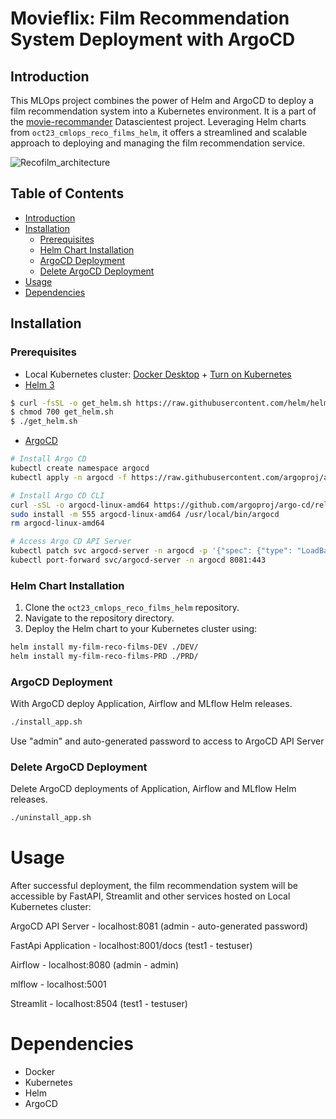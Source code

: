# Movieflix: Film Recommendation System Deployment with ArgoCD

## Introduction

This MLOps project combines the power of Helm and ArgoCD to deploy a film recommendation system into a Kubernetes environment. It is a part of the [movie-recommander](https://github.com/Chadiboulos/movie-recommander/tree/main) Datascientest project. Leveraging Helm charts from `oct23_cmlops_reco_films_helm`, it offers a streamlined and scalable approach to deploying and managing the film recommendation service. 

![Recofilm_architecture](https://github.com/Jbdu4493/oct23_cmlops_reco_films_helm/assets/88548265/7aa3d3db-ef1e-4786-a2bf-da8dd091731f)


## Table of Contents

- [Introduction](#introduction)
- [Installation](#installation)
  - [Prerequisites](#prerequisites)
  - [Helm Chart Installation](#helm-chart-installation)
  - [ArgoCD Deployment](#argocd-deployment)
  - [Delete ArgoCD Deployment](#delete-argocd-deployment)
- [Usage](#usage)
- [Dependencies](#dependencies)

## Installation

### Prerequisites

- Local Kubernetes cluster: [Docker Desktop](https://www.docker.com/products/docker-desktop/) + [Turn on Kubernetes](https://docs.docker.com/desktop/kubernetes/)
- [Helm 3](https://helm.sh/docs/intro/install/)
```sh
$ curl -fsSL -o get_helm.sh https://raw.githubusercontent.com/helm/helm/main/scripts/get-helm-3
$ chmod 700 get_helm.sh
$ ./get_helm.sh
```
- [ArgoCD](https://argo-cd.readthedocs.io/en/stable/getting_started/)

```sh
# Install Argo CD
kubectl create namespace argocd
kubectl apply -n argocd -f https://raw.githubusercontent.com/argoproj/argo-cd/stable/manifests/install.yaml

# Install Argo CD CLI
curl -sSL -o argocd-linux-amd64 https://github.com/argoproj/argo-cd/releases/latest/download/argocd-linux-amd64
sudo install -m 555 argocd-linux-amd64 /usr/local/bin/argocd
rm argocd-linux-amd64

# Access Argo CD API Server
kubectl patch svc argocd-server -n argocd -p '{"spec": {"type": "LoadBalancer"}}'
kubectl port-forward svc/argocd-server -n argocd 8081:443
```

### Helm Chart Installation

1. Clone the `oct23_cmlops_reco_films_helm` repository.
2. Navigate to the repository directory.
3. Deploy the Helm chart to your Kubernetes cluster using:
```sh
helm install my-film-reco-films-DEV ./DEV/ 
helm install my-film-reco-films-PRD ./PRD/ 
```

### ArgoCD Deployment
With ArgoCD deploy Application, Airflow and MLflow Helm releases.
```sh
./install_app.sh
```
Use "admin" and auto-generated password to access to ArgoCD API Server

### Delete ArgoCD Deployment
Delete ArgoCD deployments of Application, Airflow and MLflow Helm releases.
```sh
./uninstall_app.sh
```

Usage
=====

After successful deployment, the film recommendation system will be accessible by FastAPI, Streamlit and other services hosted on Local Kubernetes cluster:

ArgoCD API Server - 
localhost:8081 (admin - auto-generated password)

FastApi Application -
localhost:8001/docs (test1 - testuser)

Airflow -
localhost:8080 (admin - admin)

mlflow - 
localhost:5001

Streamlit -
localhost:8504 (test1 - testuser)

Dependencies
============

*   Docker
*   Kubernetes
*   Helm
*   ArgoCD

